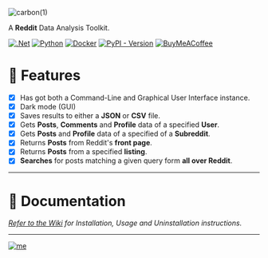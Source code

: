 ![carbon(1)](https://github.com/bellingcat/knewkarma/assets/74001397/7ebb204c-9723-4fa8-8275-499b19d839bf)

A **Reddit** Data Analysis Toolkit.

[![.Net](https://img.shields.io/badge/Visual%20Basic%20.NET-5C2D91?style=flat&logo=.net&logoColor=white)](https://github.com/search?q=repo%3Abellingcat%2Fknewkarma++language%3A%22Visual+Basic+.NET%22&type=code) [![Python](https://img.shields.io/badge/Python-3670A0?style=flat&logo=python&logoColor=ffdd54)](https://github.com/search?q=repo%3Abellingcat%2Fknewkarma++language%3APython&type=code) [![Docker](https://img.shields.io/badge/Dockefile-%230db7ed.svg?style=flat&logo=docker&logoColor=white)](https://github.com/search?q=repo%3Abellingcat%2Fknewkarma++language%3ADockerfile&type=code) [![PyPI - Version](https://img.shields.io/pypi/v/knewkarma?style=flat&logo=pypi&logoColor=ffdd54&label=PyPI&labelColor=3670A0&color=3670A0)](https://pypi.org/project/knewkarma)  [![BuyMeACoffee](https://img.shields.io/badge/Buy%20Me%20a%20Coffee-ffdd00?style=flat&logo=buy-me-a-coffee&logoColor=black)](https://buymeacoffee.com/_rly0nheart)


# 📃 Features

- [x] Has got both a Command-Line and Graphical User Interface instance.
- [x] Dark mode (GUI)
- [x] Saves results to either a **JSON** or **CSV** file.
- [x] Gets **Posts**, **Comments** and **Profile** data of a specified **User**.
- [x] Gets **Posts** and **Profile** data of a specified of a **Subreddit**.
- [x] Returns **Posts** from Reddit's **front page**.
- [x] Returns **Posts** from a specified **listing**.
- [x] **Searches** for posts matching a given query form **all over Reddit**.

***

# 📖 Documentation

*[Refer to the Wiki](https://github.com/bellingcat/knewkarma/wiki) for Installation, Usage and Uninstallation
instructions.*
***
[![me](https://github.com/bellingcat/reddit-post-scraping-tool/assets/74001397/21e0bb33-7a84-45d6-92ba-00e40891ba31)](https://about.me/rly0nheart)
